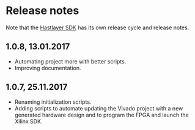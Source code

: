 # Release notes


Note that the [Hastlayer SDK](https://github.com/Lombiq/Hastlayer-SDK/) has its own release cycle and release notes.


## 1.0.8, 13.01.2017

- Automating project more with better scripts.
- Improving documentation.


## 1.0.7, 25.11.2017

- Renaming initialization scripts.
- Adding scripts to automate updating the Vivado project with a new generated hardware design and to program the FPGA and launch the Xilinx SDK.